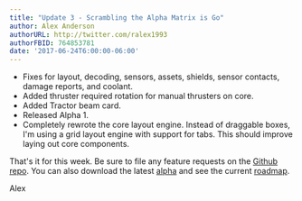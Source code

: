 ```yaml
---
title: "Update 3 - Scrambling the Alpha Matrix is Go"
author: Alex Anderson
authorURL: http://twitter.com/ralex1993
authorFBID: 764853781
date: '2017-06-24T6:00:00-06:00'
---
```

* Fixes for layout, decoding, sensors, assets, shields, sensor contacts, damage reports, and coolant.
* Added thruster required rotation for manual thrusters on core.
* Added Tractor beam card.
* Released Alpha 1.
* Completely rewrote the core layout engine. Instead of draggable boxes, I'm using a grid layout engine with support for tabs. This should improve laying out core components.

That's it for this week. Be sure to file any feature requests on the [Github repo](https://github.com/Thorium-Sim/thorium/issues). You can also download the latest [alpha](https://github.com/Thorium-Sim/thorium/releases) and see the current [roadmap](https://github.com/Thorium-Sim/thorium/projects/2).

Alex

